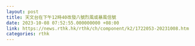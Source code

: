```yaml
---
layout: post
title: 天文台在下午12時40改發八號烈風或暴風信號
date: 2023-10-08 07:52:55.000000000 +08:00
link: https://news.rthk.hk/rthk/ch/component/k2/1722053-20231008.htm
categories: rthk
---
```



